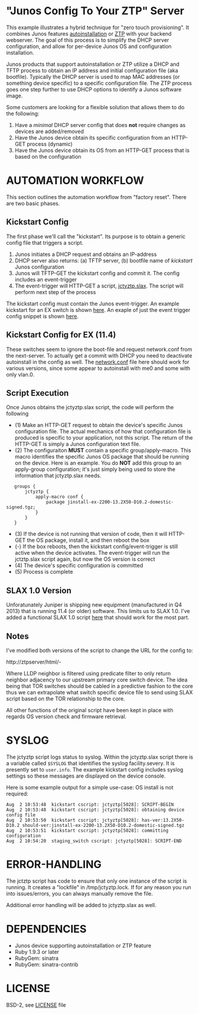 # "Junos Config To Your ZTP" Server

 
  
  This example illustrates a hybrid technique for "zero touch provisioning".  It combines Junos features [autoinstallation](http://www.juniper.net/techpubs/en_US/junos12.3/topics/concept/ex-series-configuration-files-autoinstallation.html) or [ZTP](http://www.juniper.net/techpubs/en_US/junos12.3/topics/task/configuration/software-image-and-configuration-automatic-provisioning-confguring.html) with your backend webserver.  The goal of this process is to simplify the DHCP server configuration, and allow for per-device Junos OS and configuration installation.
  
  Junos products that support autoinstallation or ZTP utilize a DHCP and TFTP process to obtain an IP address and initial configuration file (aka bootfile).  Typically the DHCP server is used to map MAC addresses (or something device specific) to a specific configuration file.  The ZTP process goes one step further to use DHCP options to identify a Junos software image.
  
  Some customers are looking for a flexible solution that allows them to do the following:
  
  1. Have a *minimal* DHCP server config that does **not** require changes as devices are added/removed
  2. Have the Junos device obtain its specific configuration from an HTTP-GET process (dynamic)
  3. Have the Junos device obtain its OS from an HTTP-GET process that is based on the configuration
  
# AUTOMATION WORKFLOW

  This section outlines the automation workflow from "factory reset".  There are two basic phases.  
  
## Kickstart Config

The first phase we'll call the "kickstart".  Its purpose is to obtain a generic config file that triggers a script.  
  
  1. Junos initiates a DHCP request and obtains an IP-address
  2. DHCP server also returns: (a) TFTP server, (b) bootfile name of *kickstart* Junos configuration
  3. Junos will TFTP-GET the kickstart config and commit it. The config includes an event-trigger  
  4. The event-trigger will HTTP-GET a script, [jctyztp.slax](jctyztp.slax).  The script will perform next step of the process

The kickstart config must contain the Junos event-trigger.  An example kickstart for an EX switch is shown [here](ex-kickstart.conf).  An exaple of just the event trigger config snippet is shown [here](jctyztp-event.conf).

## Kickstart Config for EX (11.4)

These switches seem to ignore the boot-file and request network.conf from the next-server. To actually get a commit with DHCP you need to deactivate autoinstall in the config as well. The [network.conf](network.conf) file here should work for various versions, since some appear to autoinstall with me0 and some with only vlan.0.

## Script Execution

  Once Junos obtains the jctyztp.slax script, the code will perform the following
  
  * (1)  Make an HTTP-GET request to obtain the device's specific Junos configuration file.  The actual mechanics of how that configuration file is produced is specific to your application, not this script.  The return of the HTTP-GET is simply a Junos configuration text file.
  * (2)  The configuraiton **MUST** contain a specific group/apply-macro.  This macro identifies the specific Junos OS package that should be running on the device.  Here is an example.  You do **NOT** add this group to an apply-group configuration; it's just simply being used to store the information that jctyztp.slax needs.
  
````
   groups {
       jctyztp {
           apply-macro conf {
               package jinstall-ex-2200-13.2X50-D10.2-domestic-signed.tgz;
           }
       }
   }
````

  * (3)  If the device is not running that version of code, then it will HTTP-GET the OS package, install it, and then reboot the box
  * (-)  If the box reboots, then the kickstart config/event-trigger is still active when the device activates.  The event-trigger will run the jctztp.slax script again, but now the OS version is correct
  * (4)  The device's specific configuration is committed
  * (5)  Process is complete

## SLAX 1.0 Version

Unforatunately Juniper is shipping new equipment (manufactured in Q4 2013) that is running 11.4 (or older) software. This limits
us to SLAX 1.0. I've added a functional SLAX 1.0 script [here](jctyztp-slax10.slax) that should work for the most part.

## Notes

I've modified both versions of the script to change the URL for the config to:

http://ztpserver/html/<lldp-neighbors-information>-<lldp-remote-port-description> 

Where LLDP neighbor is filtered using predicate filter to only return neighbor adjacency to our upstream primary core switch device. 
The idea being that TOR switches should be cabled in a predictive fashion to the core thus we can extrapolate what switch specific device file to send using SLAX script based on the TOR relationship to the core. 

All other functions of the original script have been kept in place with regards OS version check and firmware retrieval. 

# SYSLOG

The jctyztp script logs status to syslog. Within the jctyztp.slax script there is a variable called `$SYSLOG` that identifies the syslog facility.severy.  It is presently set to `user.info`.  The example kickstart config includes syslog settings so these messages are displayed on the device console.  

Here is some example output for a simple use-case: OS install is not required:
````
Aug  2 10:53:48  kickstart cscript: jctyztp[5028]: SCRIPT-BEGIN
Aug  2 10:53:48  kickstart cscript: jctyztp[5028]: obtaining device config file
Aug  2 10:53:50  kickstart cscript: jctyztp[5028]: has-ver:13.2X50-D10.2 should-ver:jinstall-ex-2200-13.2X50-D10.2-domestic-signed.tgz
Aug  2 10:53:51  kickstart cscript: jctyztp[5028]: committing configuration
Aug  2 10:54:20  staging_switch cscript: jctyztp[5028]: SCRIPT-END

````

# ERROR-HANDLING

The jctztp script has code to ensure that only one instance of the script is running.  It creates a "lockfile" in /tmp/jctyztp.lock.  If for any reason you run into issues/errors, you can always manually remove the file.

Additional error handling will be added to jctyztp.slax as well.

# DEPENDENCIES

 * Junos device supporting autoinstallation or ZTP feature
 * Ruby 1.9.3 or later
 * RubyGem: sinatra
 * RubyGem: sinatra-contrib
 
# LICENSE
BSD-2, see [LICENSE](LICENSE.md) file
